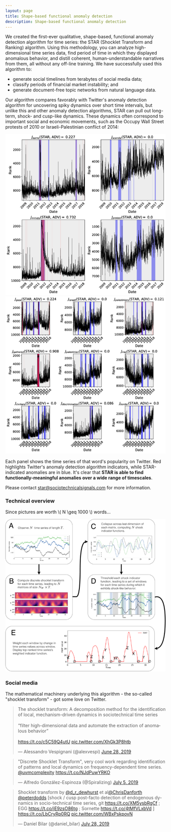 ```yaml
---
layout: page
title: Shape-based functional anomaly detection
description: Shape-based functional anomaly detection
---
```


We created the first-ever qualitative, shape-based, functional anomaly detection algorithm for time series:
the STAR (Shocklet Transform and Ranking) algorithm. Using this methodology, you can analyze high-dimensional
time series data, find period of time in which they displayed anomalous behavior, and distill coherent, human-understandable narratives from them, all without any off-line training. We have successfully used this algorithm to: 

+ generate social timelines from terabytes of social media data;
+ classify periods of financial market instability; and
+ generate document-free topic networks from natural language data.

Our algorithm compares favorably with Twitter's anomaly detection algorithm for uncovering spiky dynamics over
short time intervals, but unlike this and other anomaly detection algorithms, 
STAR can pull out long-term, shock- and cusp-like dynamics.
These dynamics often correspond to important social and economic movements, such as the Occupy Wall Street protests of 2010 or Israeli-Palestinian conflict of 2014:

![Words surrounding the Occupy Wall Street protests](../documents/shocklets/occupy-wall-street-words.png "ows-words")  ![Words surrounding the Israel - Gaza conflict](../documents/shocklets/israel-palestine-words.png "ispal-words")

Each panel shows the time series of that word's popularity on Twitter.
Red highlights Twitter's anomaly detection algorithm indicators, while STAR-indicated anomalies are in blue.
It's clear that **STAR is able to find functionally-meaningful anomalies over a wide range of timescales**. 

Please contact <star@sociotechnicalsignals.com> for more information.


### Technical overview

Since pictures are worth \\( N \geq 1000 \\) words...

![The STAR algorithm](../documents/shocklets/star.png "The STAR algorithm")


### Social media

The mathematical machinery underlying this algorithm - the so-called "shocklet transform" - 
got some love on Twitter.

<blockquote class="twitter-tweet"><p lang="en" dir="ltr">The shocklet transform: A decomposition method for the identification of local, mechanism-driven dynamics in sociotechnical time series<br><br>“filter high-dimensional data and automate the extraction of anomalous behavior”<br><br> <a href="https://t.co/c5C59Q4utU">https://t.co/c5C59Q4utU</a> <a href="https://t.co/XhGk3P8htb">pic.twitter.com/XhGk3P8htb</a></p>&mdash; Alessandro Vespignani (@alexvespi) <a href="https://twitter.com/alexvespi/status/1144515989373116416?ref_src=twsrc%5Etfw">June 28, 2019</a></blockquote> <script async src="https://platform.twitter.com/widgets.js" charset="utf-8"></script>

<blockquote class="twitter-tweet"><p lang="en" dir="ltr">&quot;Discrete Shocklet Transform&quot;, very cool work regarding identification of patterns and local dynamics on frequency-dependent time series. <a href="https://twitter.com/uvmcomplexity?ref_src=twsrc%5Etfw">@uvmcomplexity</a> <a href="https://t.co/NJdPuwYRKO">https://t.co/NJdPuwYRKO</a></p>&mdash; Alfredo González-Espinoza (@Spiralizing) <a href="https://twitter.com/Spiralizing/status/1147213062622945280?ref_src=twsrc%5Etfw">July 5, 2019</a></blockquote> <script async src="https://platform.twitter.com/widgets.js" charset="utf-8"></script>

<blockquote class="twitter-tweet"><p lang="en" dir="ltr">Shocklet transform by <a href="https://twitter.com/d_r_dewhurst?ref_src=twsrc%5Etfw">@d_r_dewhurst</a> et al<a href="https://twitter.com/ChrisDanforth?ref_src=twsrc%5Etfw">@ChrisDanforth</a> <a href="https://twitter.com/peterdodds?ref_src=twsrc%5Etfw">@peterdodds</a> [shock / cusp post-facto detection of endogenous dynamics in socio-technical time series, git <a href="https://t.co/XM5ysbRgCf">https://t.co/XM5ysbRgCf</a> ; EGG <a href="https://t.co/jE9zsO86tg">https://t.co/jE9zsO86tg</a> ; Sornette <a href="https://t.co/4tMfVLxbVd">https://t.co/4tMfVLxbVd</a> ] <a href="https://t.co/LbCryRp0RQ">https://t.co/LbCryRp0RQ</a> <a href="https://t.co/WBxPskpovN">pic.twitter.com/WBxPskpovN</a></p>&mdash; Daniel Bilar (@daniel_bilar) <a href="https://twitter.com/daniel_bilar/status/1155567820371058688?ref_src=twsrc%5Etfw">July 28, 2019</a></blockquote> <script async src="https://platform.twitter.com/widgets.js" charset="utf-8"></script>
